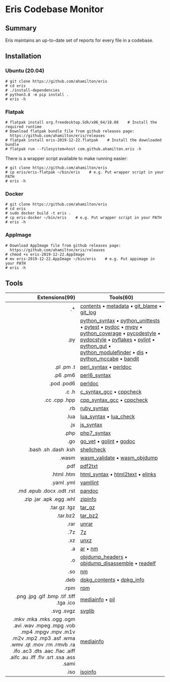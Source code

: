 # Eris Codebase Monitor

## Summary

Eris maintains an up-to-date set of reports for every file in a codebase.

## Installation

### Ubuntu (20.04)

    # git clone https://github.com/ahamilton/eris
    # cd eris
    # ./install-dependencies
    # python3.8 -m pip install .
    # eris -h

### Flatpak

    # flatpak install org.freedesktop.Sdk/x86_64/18.08    # Install the required runtime
    # Download flatpak bundle file from github releases page:
      https://github.com/ahamilton/eris/releases
    # flatpak install eris-2019-12-22.flatpak    # Install the downloaded bundle
    # flatpak run --filesystem=host com.github.ahamilton.eris -h

There is a wrapper script available to make running easier:

    # git clone https://github.com/ahamilton/eris
    # cp eris/eris-flatpak ~/bin/eris    # e.g. Put wrapper script in your PATH
    # eris -h

### Docker

    # git clone https://github.com/ahamilton/eris
    # cd eris
    # sudo docker build -t eris .
    # cp eris-docker ~/bin/eris    # e.g. Put wrapper script in your PATH
    # eris -h

### AppImage

    # Download AppImage file from github releases page:
      https://github.com/ahamilton/eris/releases
    # chmod +x eris-2019-12-22.AppImage
    # mv eris-2019-12-22.AppImage ~/bin/eris    # e.g. Put appimage in your PATH
    # eris -h

## Tools

Extensions(99) | Tools(60)
----------:| -----
.* | [contents](http://pygments.org/) • [metadata](https://github.com/ahamilton/eris) • [git_blame](https://git-scm.com/docs/git-blame) • [git_log](https://git-scm.com/docs/git-log)
.py | [python_syntax](https://en.wikipedia.org/wiki/Python_syntax_and_semantics) • [python_unittests](https://docs.python.org/3/library/unittest.html) • [pytest](https://docs.pytest.org/en/latest/) • [pydoc](https://docs.python.org/3/library/pydoc.html) • [mypy](http://mypy-lang.org/) • [python_coverage](https://coverage.readthedocs.io/) • [pycodestyle](http://pycodestyle.pycqa.org/en/latest/) • [pydocstyle](http://www.pydocstyle.org/en/2.1.1/usage.html) • [pyflakes](https://pypi.org/project/pyflakes/) • [pylint](https://www.pylint.org/) • [python_gut](https://github.com/ahamilton/eris) • [python_modulefinder](https://docs.python.org/3/library/modulefinder.html) • [dis](https://docs.python.org/3/library/dis.html) • [python_mccabe](https://pypi.org/project/mccabe/) • [bandit](https://pypi.org/project/bandit/)
.pl .pm .t | [perl_syntax](https://en.wikipedia.org/wiki/Perl) • [perldoc](http://perldoc.perl.org/)
.p6 .pm6 | [perl6_syntax](https://rakudo.org/)
.pod .pod6 | [perldoc](http://perldoc.perl.org/)
.c .h | [c_syntax_gcc](https://gcc.gnu.org/) • [cppcheck](http://sourceforge.net/p/cppcheck/wiki/Home/)
.cc .cpp .hpp | [cpp_syntax_gcc](https://gcc.gnu.org/) • [cppcheck](http://sourceforge.net/p/cppcheck/wiki/Home/)
.rb | [ruby_syntax](http://www.ruby-lang.org/)
.lua | [lua_syntax](http://www.lua.org) • [lua_check](https://github.com/mpeterv/luacheck)
.js | [js_syntax](http://nodejs.org/)
.php | [php7_syntax](https://en.wikipedia.org/wiki/PHP)
.go | [go_vet](https://github.com/golang/go) • [golint](https://github.com/golang/lint) • [godoc](https://github.com/golang/go)
.bash .sh .dash .ksh | [shellcheck](https://www.shellcheck.net/)
.wasm | [wasm_validate](https://github.com/WebAssembly/wabt) • [wasm_objdump](https://github.com/WebAssembly/wabt)
.pdf | [pdf2txt](https://github.com/pdfminer/pdfminer.six)
.html .htm | [html_syntax](https://www.html-tidy.org/) • [html2text](http://www.mbayer.de/html2text/) • [elinks](http://elinks.cz/)
.yaml .yml | [yamllint](https://github.com/adrienverge/yamllint)
.md .epub .docx .odt .rst | [pandoc](https://pandoc.org/)
.zip .jar .apk .egg .whl | [zipinfo](http://www.info-zip.org/UnZip.html)
.tar.gz .tgz | [tar_gz](http://www.gnu.org/software/tar/manual/tar.html)
.tar.bz2 | [tar_bz2](http://www.gnu.org/software/tar/manual/tar.html)
.rar | [unrar](http://www.rarlabs.com/)
.7z | [7z](http://p7zip.sourceforge.net/)
.xz | [unxz](https://tukaani.org/xz/)
.a | [ar](https://en.wikipedia.org/wiki/Ar_(Unix)) • [nm](https://linux.die.net/man/1/nm)
.o | [objdump_headers](https://en.wikipedia.org/wiki/Objdump) • [objdump_disassemble](https://en.wikipedia.org/wiki/Objdump) • [readelf](https://en.wikipedia.org/wiki/Objdump)
.so | [nm](https://linux.die.net/man/1/nm)
.deb | [dpkg_contents](https://wiki.debian.org/Teams/Dpkg) • [dpkg_info](https://wiki.debian.org/Teams/Dpkg)
.rpm | [rpm](http://rpm.org/)
.png .jpg .gif .bmp .tif .tiff .tga .ico | [mediainfo](https://mediaarea.net/MediaInfo) • [pil](http://python-pillow.github.io/)
.svg .svgz | [svglib](https://github.com/deeplook/svglib)
.mkv .mka .mks .ogg .ogm .avi .wav .mpeg .mpg .vob .mp4 .mpgv .mpv .m1v .m2v .mp2 .mp3 .asf .wma .wmv .qt .mov .rm .rmvb .ra .ifo .ac3 .dts .aac .flac .aiff .aifc .au .iff .flv .srt .ssa .ass .sami | [mediainfo](https://mediaarea.net/MediaInfo)
.iso | [isoinfo](https://manpages.debian.org/jessie/genisoimage/isoinfo.1.en.html)
